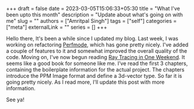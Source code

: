 +++ 
draft = false
date = 2023-03-05T15:06:33+05:30
title = "What I've been upto this month"
description = "Update about what's going on with me"
slug = ""
authors = ["Amritpal Singh"]
tags = ["self"]
categories = ["meta"]
externalLink = ""
series = []
+++

Hello there, It's been a while since I updated my blog.
Last week, I was working on refactoring [Perfmode](https://github.com/icebarf/perfmode),
which has gone pretty nicely. I've added a couple of features to it and
somewhat improved the overall quality of the code.
Moving on, I've now begun reading [Ray Tracing in One Weekend](https://raytracing.github.io/books/RayTracingInOneWeekend.html). It seems like a good book for someone like me.
I’ve read the first 3 chapters, containing the boilerplate information for the actual project.
The chapters introduce the PPM Image format and define a 3d-vector type.
So far it is going pretty nicely. As I read more, I'll update this post with more information.

See ya!